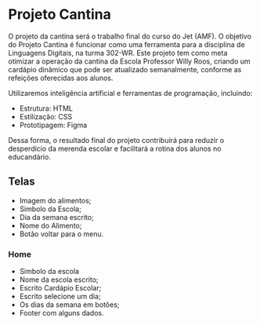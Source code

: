 # Projeto Cantina

O projeto da cantina será o trabalho final do curso do Jet (AMF). O objetivo do Projeto Cantina é funcionar como uma ferramenta para a disciplina de Linguagens Digitais, na turma 302-WR. Este projeto tem como meta otimizar a operação da cantina da Escola Professor Willy Roos, criando um cardápio dinâmico que pode ser atualizado semanalmente, conforme as refeições oferecidas aos alunos.

Utilizaremos inteligência artificial e ferramentas de programação, incluindo:
- Estrutura: HTML
- Estilização: CSS
- Prototipagem: Figma

Dessa forma, o resultado final do projeto contribuirá para reduzir o desperdício da merenda escolar e facilitará a rotina dos alunos no educandário.

## Telas 
- Imagem do alimentos;
- Simbolo da Escola;
- Dia da semana escrito;
- Nome do Alimento;
- Botão voltar para o menu.

### Home
- Simbolo da escola
- Nome da escola escrito;
- Escrito Cardápio Escolar;
- Escrito selecione um dia;
- Os dias da semana em botões;
- Footer com alguns dados.
